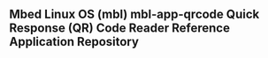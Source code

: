 ## Mbed Linux OS (mbl) mbl-app-qrcode Quick Response (QR) Code Reader Reference Application Repository

<!--This content should be replaced, says Jeremy.

### Purpose

This repository contains an Mbed Linux OS reference application for reading a Quick Response (QR) code.

For more information about Mbed Linux OS, please see [meta-mbl][meta-mbl].

The QR Code reader reference app scans basic QR codes using a video stream provided by a Video For Linux enabled camera device. This app has been developed on an x86 development machine, and then cross-compiled for use on the development board, in the case, a Warp7 board.  This demonstrates a typical development workflow that you might choose, to prototype your IoT applications.

This document provides you with instructions for how to build the QR app for:

* An Ubuntu 16.04 x86 development machine.
* A Warp7 development board.

**Assumptions**

These instructions assume that you have successfully installed and configured Mbed Linux onto your device and connected to the same WiFi network of your development machine.
For instructions on how to do this, see the [walkthrough][meta-mbl-walkthrough].


**Supported platforms**

This app has been tested on the following hardware:

- **Development machine**: x86 PC with Logitech C310 webcam
- **Development board**: Warp7 with integrated camera

### Dependencies

This QR app requires the following packages:

- [Quirc](https://github.com/dlbeer/quirc): a QR decoder library.
- [v4l2](https://www.linuxtv.org/): the Video4Linux library.
- [libjpeg](http://www.ijg.org/): a library for reading and writing jpeg images.
- [Docker](https://www.docker.com/): to build binaries and docker images that run on Arm target machines.

#### Makefile commands

- `default`: builds the qr_code app and creates a Docker image.
- `run`: runs the image in a Docker container.
- `compile`: builds the qr_code app.
- `cross`: to be used inside cross-compilation docker image; see [Building for the IoT device](#building-for-arm) for instructions on how to use this.
- `cross-file`: special file read only version to work-around the IOTMBL-251 issue.
- `clean`: deletes Docker images and containers, and build artefacts.
- `status`: shows the status of Docker images and containers.

### Building the QR app for the development machine (x86 PC)

To build the app for your development machine, such as an x86 PC, you need to prepare your environment and install the software dependencies.

#### Prepare your development environment

To be able to develop and build apps on your x86 PC, you need to make sure you have installed:

- **Docker**: https://docs.docker.com/install/ (or you could use the following command: `sudo apt-get install docker`).
- **`build-essential`**: a package which contains tools (such as, the gcc compiler, make tool, etc.) for compiling/building software from source (`sudo apt-get install build-essential`).

#### Manage Docker as a non-root user

You will need to add yourself to the `docker` group to run `docker` commands without `sudo`. First, ensure the `docker` group is present:

```
sudo groupadd docker
```

This may return with a warning saying the group is already present. This warning is safe to ignore.

Now add yourself to the group:

```
sudo usermod -aG docker $USER
```

Finally, logout and login for this to take affect.

#### Install the software dependencies

1. Install the jpeg library for reading and writing JPEG image files, using the following command:
    ```
    sudo apt-get install libjpeg-dev
    ```
1. Install the simple direct layer for graphics, using the following command:
   ```
   sudo apt-get install libsdl-gfx1.2-dev
   ```
1. Download, build and install Quirc using the following commands:
    ```
    git clone git@github.com:dlbeer/quirc.git quirc_x86
    cd quirc_x86
    sudo make install
    ```
1. Install the Video4Linux V4L2 libraries using the following command:
    ```
    sudo apt-get install libv4l-dev
    ```

#### Build the QR app

To build the QR app for your x86 PC, use these commands:
 ```
 cd mbl-app-qrcode
 make compile
 ```

### Building the QR app for an IoT device (Warp7)

To build the app for your development board, such as a Warp7, you need to:

* Prepare your development environment.
* Prepare your cross-compilation environment and library location.
* Install any softare dependencies.

#### Preparing your development environment

Before you can build the QR for the development platform, the Warp7 board, you need to make sure you have:

- Installed Docker: https://docs.docker.com/install/ (or you could use the following command: `sudo apt-get install docker`)
- Installed [Mbed Linux cli](https://github.com/ARMmbed/mbl-cli).
- Set the `WORKDIR` environment variable to the parent directory of the `mbl-app-qrcode` directory.

#### Preparing the cross-compilation environment

Use the following commands to prepare your cross-compilation environment:

```
cd $WORKDIR/mbl-app-qrcode
docker build -t linux-armv6:latest ./cc-env/
docker run --rm linux-armv6 > build-armv6
chmod +x build-armv6
sudo mv build-armv6 /usr/local/bin
```

#### Setting the cross-compilation library location

 To set the location for the cross-compilation library:

```
cd $WORKDIR/mbl-app-qrcode
mkdir lib
```

#### Install Quirc

Use the following commands to install Quirc, the QR decoder library:

```
cd $WORKDIR
git clone git@github.com:dlbeer/quirc.git
cd quirc
build-armv6 make libquirc.a
cp libquirc.a ../mbl-app-qrcode/lib/
cp lib/quirc.h ../mbl-app-qrcode/lib/
```

#### Install Video4Linux (libv4l2)

Install the Video4Linux libraries using the following commands:

```
cd $WORKDIR
wget -qO- https://linuxtv.org/downloads/v4l-utils/v4l-utils-1.12.6.tar.bz2 | tar -jx
cd v4l-utils-1.12.6
build-armv6 ./bootstrap.sh
build-armv6 ./configure --host=arm-linux-gnueabihf --disable-doxygen-doc --disable-doxygen-dot --disable-doxygen-html --disable-doxygen-ps --disable-doxygen-pdf --disable-qv4l2 --disable-nls --disable-rpath --disable-libdvbv5 --disable-v4l-utils --disable-v4l2-compliance-libv4l --disable-v4l2-ctl-libv4l
build-armv6 make
cp ./lib/libv4l2/.libs/libv4l2.so.0.0.0 ../mbl-app-qrcode/lib/libv4l2.so
cp ./lib/libv4lconvert/.libs/libv4lconvert.so.0.0.0 ../mbl-app-qrcode/lib/libv4lconvert.so
cp ./lib/include/libv4l2.h ../mbl-app-qrcode/lib
```

#### Cross compile the QR app

**NOTE: Due to the known Video4Linux issue (IOTMBL-251) on WaRP7 the rest of these instructions
tell you how to build the version that does not use the camera and instead uses a QR code saved
into a file**

Use the following commands to compile the QR app for use on the Warp7 development board:

```
cd $WORKDIR/mbl-app-qrcode
build-armv6 make cross-file
```

#### Create a docker image

Create an executable package that includes everything needed to run the QR application, using the following commands:

```
cd $WORKDIR/mbl-app-qrcode
cd file
mbl-cli build
```

#### Transfer the docker image to Warp7

To copy mbl-image.tar to the device you can use one of the following methods, depending on the Mbed Linux image you have installed.

1. If you have used the **test image** (`mbl-image-development`), your Warp7 has an ssh client/server which can be used to copy the mbl-image.tar file to the device using the following commands:
    ```
    cd $WORKDIR/mbl-app-qrcode/file
    scp mbl-image.tar root@<device ip address>:/mbl-image.tar
    ```
1. If you have used the **production image** (`mbl-image-production`), you can use `wget` to copy the `mbl-image.tar` file to the device. Follow the steps below:
    1. **On your development machine**, start a temporary HTTP server:
        ```
        cd $WORKDIR/mbl-app-qrcode/file
        python -m SimpleHTTPServer
        ```
        If you have `python3`, the command to start the temporary HTTP server is: `python3 -m http.server`
    1. Connect via serial to Warp7 and login with `root` and no password:
        ```
        sudo minicom -D /dev/ttyUSB0
        ```
    1. **On your Warp7**, download the `mbl-image.tar` file with the following command:
        ```
        wget http://<development machine ip address>:8000/mbl-image.tar -O /mbl-image.tar
        ```

Once the mbl-image.tar file is copied to the device, create the docker image with following command:
```
docker image load -i /mbl-image.tar
```

#### Running the QR app on warp7

SSH/serial console to the device and use the following command:

```
docker run --rm mbl-app
```

#### Testing the QR app

**NOTE: Due to the known Video4Linux issue (IOTMBL-251) on WaRP7 the application will print the contents
of a pre-scanned QR code saved into the docker image**

#### Running Arm executables on x86 linux

To run Arm executables on an x86 machine, install the following packages:

* binfmt-support.
* qemu-user-static.

### License

Please see the [License][mbl-license] document for more information.

### Contributing

Please see the [Contributing][mbl-contributing] document for more information.



[meta-mbl]: https://github.com/ARMmbed/meta-mbl/blob/master/README.md
[mbl-license]: LICENSE
[mbl-contributing]: CONTRIBUTING.md
[meta-mbl-walkthrough]: https://github.com/ARMmbed/meta-mbl/blob/master/docs/walkthrough.md
